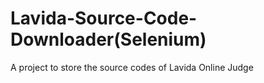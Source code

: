 # Lavida-Source-Code-Downloader(Selenium)
A project to store the source codes of Lavida Online Judge
